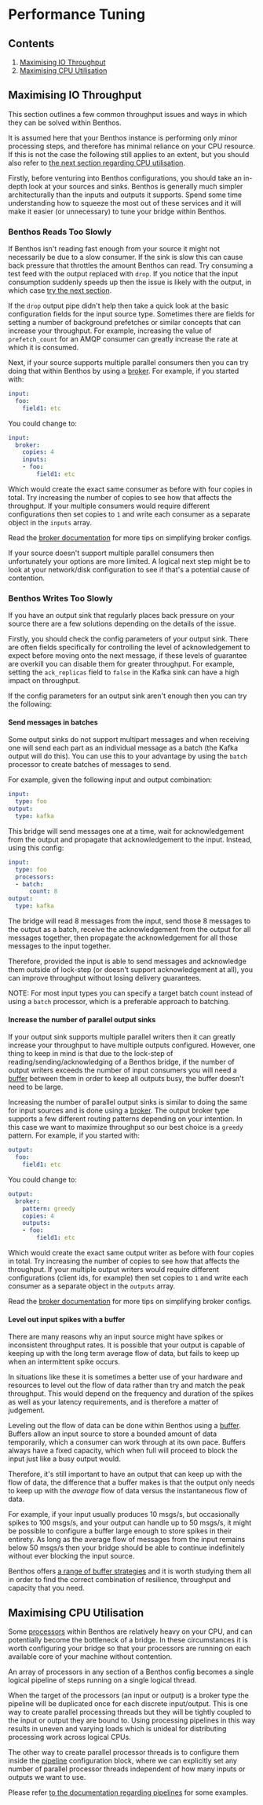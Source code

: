 Performance Tuning
==================

Contents
--------

1.	[Maximising IO Throughput](#maximising-io-throughput)
2.	[Maximising CPU Utilisation](#maximising-cpu-utilisation)

Maximising IO Throughput
------------------------

This section outlines a few common throughput issues and ways in which they can be solved within Benthos.

It is assumed here that your Benthos instance is performing only minor processing steps, and therefore has minimal reliance on your CPU resource. If this is not the case the following still applies to an extent, but you should also refer to [the next section regarding CPU utilisation](#maximising-cpu-utilisation).

Firstly, before venturing into Benthos configurations, you should take an in-depth look at your sources and sinks. Benthos is generally much simpler architecturally than the inputs and outputs it supports. Spend some time understanding how to squeeze the most out of these services and it will make it easier (or unnecessary) to tune your bridge within Benthos.

### Benthos Reads Too Slowly

If Benthos isn't reading fast enough from your source it might not necessarily be due to a slow consumer. If the sink is slow this can cause back pressure that throttles the amount Benthos can read. Try consuming a test feed with the output replaced with `drop`. If you notice that the input consumption suddenly speeds up then the issue is likely with the output, in which case [try the next section](#benthos-writes-too-slowly).

If the `drop` output pipe didn't help then take a quick look at the basic configuration fields for the input source type. Sometimes there are fields for setting a number of background prefetches or similar concepts that can increase your throughput. For example, increasing the value of `prefetch_count` for an AMQP consumer can greatly increase the rate at which it is consumed.

Next, if your source supports multiple parallel consumers then you can try doing that within Benthos by using a [broker](./inputs/README.md#broker). For example, if you started with:

```yaml
input:
  foo:
    field1: etc
```

You could change to:

```yaml
input:
  broker:
    copies: 4
    inputs:
    - foo:
        field1: etc
```

Which would create the exact same consumer as before with four copies in total. Try increasing the number of copies to see how that affects the throughput. If your multiple consumers would require different configurations then set copies to `1` and write each consumer as a separate object in the `inputs` array.

Read the [broker documentation](./inputs/README.md#broker) for more tips on simplifying broker configs.

If your source doesn't support multiple parallel consumers then unfortunately your options are more limited. A logical next step might be to look at your network/disk configuration to see if that's a potential cause of contention.

### Benthos Writes Too Slowly

If you have an output sink that regularly places back pressure on your source there are a few solutions depending on the details of the issue.

Firstly, you should check the config parameters of your output sink. There are often fields specifically for controlling the level of acknowledgement to expect before moving onto the next message, if these levels of guarantee are overkill you can disable them for greater throughput. For example, setting the `ack_replicas` field to `false` in the Kafka sink can have a high impact on throughput.

If the config parameters for an output sink aren't enough then you can try the following:

#### Send messages in batches

Some output sinks do not support multipart messages and when receiving one will send each part as an individual message as a batch (the Kafka output will do this). You can use this to your advantage by using the `batch` processor to create batches of messages to send.

For example, given the following input and output combination:

```yaml
input:
  type: foo
output:
  type: kafka
```

This bridge will send messages one at a time, wait for acknowledgement from the output and propagate that acknowledgement to the input. Instead, using this config:

```yaml
input:
  type: foo
  processors:
  - batch:
      count: 8
output:
  type: kafka
```

The bridge will read 8 messages from the input, send those 8 messages to the output as a batch, receive the acknowledgement from the output for all messages together, then propagate the acknowledgement for all those messages to the input together.

Therefore, provided the input is able to send messages and acknowledge them outside of lock-step (or doesn't support acknowledgement at all), you can improve throughput without losing delivery guarantees.

NOTE: For most input types you can specify a target batch count instead of using a `batch` processor, which is a preferable approach to batching.

#### Increase the number of parallel output sinks

If your output sink supports multiple parallel writers then it can greatly increase your throughput to have multiple outputs configured. However, one thing to keep in mind is that due to the lock-step of reading/sending/acknowledging of a Benthos bridge, if the number of output writers exceeds the number of input consumers you will need a [buffer](./buffers/README.md) between them in order to keep all outputs busy, the buffer doesn't need to be large.

Increasing the number of parallel output sinks is similar to doing the same for input sources and is done using a [broker](./outputs/README.md#broker). The output broker type supports a few different routing patterns depending on your intention. In this case we want to maximize throughput so our best choice is a `greedy` pattern. For example, if you started with:

```yaml
output:
  foo:
    field1: etc
```

You could change to:

```yaml
output:
  broker:
    pattern: greedy
    copies: 4
    outputs:
    - foo:
        field1: etc
```

Which would create the exact same output writer as before with four copies in total. Try increasing the number of copies to see how that affects the throughput. If your multiple output writers would require different configurations (client ids, for example) then set copies to `1` and write each consumer as a separate object in the `outputs` array.

Read the [broker documentation](./outputs/README.md#broker) for more tips on simplifying broker configs.

#### Level out input spikes with a buffer

There are many reasons why an input source might have spikes or inconsistent throughput rates. It is possible that your output is capable of keeping up with the long term average flow of data, but fails to keep up when an intermittent spike occurs.

In situations like these it is sometimes a better use of your hardware and resources to level out the flow of data rather than try and match the peak throughput. This would depend on the frequency and duration of the spikes as well as your latency requirements, and is therefore a matter of judgement.

Leveling out the flow of data can be done within Benthos using a [buffer](./buffers/README.md). Buffers allow an input source to store a bounded amount of data temporarily, which a consumer can work through at its own pace. Buffers always have a fixed capacity, which when full will proceed to block the input just like a busy output would.

Therefore, it's still important to have an output that can keep up with the flow of data, the difference that a buffer makes is that the output only needs to keep up with the *average* flow of data versus the instantaneous flow of data.

For example, if your input usually produces 10 msgs/s, but occasionally spikes to 100 msgs/s, and your output can handle up to 50 msgs/s, it might be possible to configure a buffer large enough to store spikes in their entirety. As long as the average flow of messages from the input remains below 50 msgs/s then your bridge should be able to continue indefinitely without ever blocking the input source.

Benthos offers [a range of buffer strategies](./buffers/README.md) and it is worth studying them all in order to find the correct combination of resilience, throughput and capacity that you need.

Maximising CPU Utilisation
--------------------------

Some [processors](./processors/README.md) within Benthos are relatively heavy on your CPU, and can potentially become the bottleneck of a bridge. In these circumstances it is worth configuring your bridge so that your processors are running on each available core of your machine without contention.

An array of processors in any section of a Benthos config becomes a single logical pipeline of steps running on a single logical thread.

When the target of the processors (an input or output) is a broker type the pipeline will be duplicated once for each discrete input/output. This is one way to create parallel processing threads but they will be tightly coupled to the input or output they are bound to. Using processing pipelines in this way results in uneven and varying loads which is unideal for distributing processing work across logical CPUs.

The other way to create parallel processor threads is to configure them inside the [pipeline](./pipeline.md) configuration block, where we can explicitly set any number of parallel processor threads independent of how many inputs or outputs we want to use.

Please refer [to the documentation regarding pipelines](./pipeline.md) for some examples.
